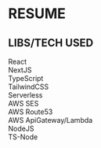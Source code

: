 # RESUME

## LIBS/TECH USED
React  
NextJS  
TypeScript  
TailwindCSS  
Serverless  
AWS SES  
AWS Route53  
AWS ApiGateway/Lambda  
NodeJS  
TS-Node  


